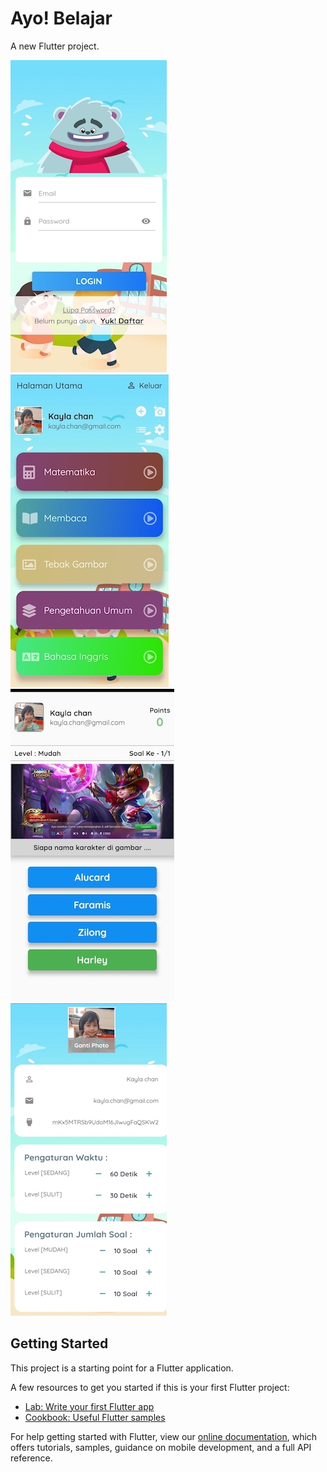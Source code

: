 # Ayo! Belajar

A new Flutter project.

![Halaman Login](https://github.com/UrawaiDev/Ayo-Belajar/blob/master/images%20for%20readme/login.jpg?raw=true)
![Halaman Utama](https://github.com/UrawaiDev/Ayo-Belajar/blob/master/images%20for%20readme/halaman%20utama.jpg?raw=true)
![Halaman Soal](https://github.com/UrawaiDev/Ayo-Belajar/blob/master/images%20for%20readme/harley.jpg?raw=true)
![Halaman Pengaturan](https://github.com/UrawaiDev/Ayo-Belajar/blob/master/images%20for%20readme/pengaturan.jpg?raw=true)


## Getting Started

This project is a starting point for a Flutter application.

A few resources to get you started if this is your first Flutter project:

- [Lab: Write your first Flutter app](https://flutter.dev/docs/get-started/codelab)
- [Cookbook: Useful Flutter samples](https://flutter.dev/docs/cookbook)

For help getting started with Flutter, view our
[online documentation](https://flutter.dev/docs), which offers tutorials,
samples, guidance on mobile development, and a full API reference.
